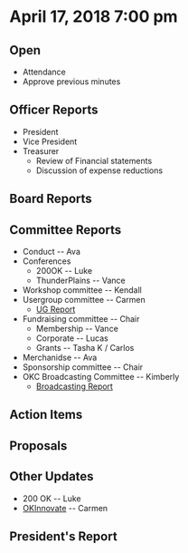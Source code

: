 # April 17, 2018 7:00 pm

## Open
* Attendance
* Approve previous minutes

## Officer Reports
* President
* Vice President
* Treasurer
    - Review of Financial statements
    - Discussion of expense reductions

## Board Reports

## Committee Reports

* Conduct -- Ava
* Conferences
    - 200OK -- Luke
    - ThunderPlains -- Vance
* Workshop committee -- Kendall
* Usergroup committee -- Carmen
    - [UG Report](./committee_reports/04_usergroup.md)
* Fundraising committee -- Chair
    - Membership -- Vance
    - Corporate -- Lucas
    - Grants -- Tasha K / Carlos
* Merchanidse -- Ava
* Sponsorship committee -- Chair
* OKC Broadcasting Committee -- Kimberly
    - [Broadcasting Report](./committee_reports/04_broadcasting.md)

## Action Items

## Proposals

## Other Updates
* 200 OK -- Luke
* [OKInnovate](https://www.okinnovate.com/) -- Carmen

## President's Report 
